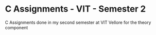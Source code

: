 # C Assignments - VIT - Semester 2

C Assignments done in my second semester at VIT Vellore for the theory component
